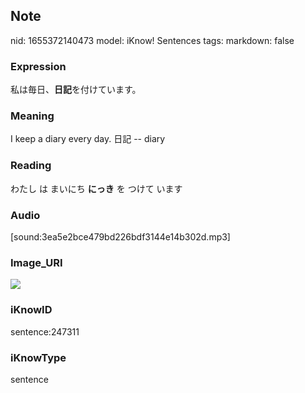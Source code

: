 ## Note
nid: 1655372140473
model: iKnow! Sentences
tags: 
markdown: false

### Expression
私は毎日、<b>日記</b>を付けています。

### Meaning
I keep a diary every day.
日記 -- diary

### Reading
わたし は まいにち <b>にっき</b> を つけて います

### Audio
[sound:3ea5e2bce479bd226bdf3144e14b302d.mp3]

### Image_URI
<img src="cd5ee73d32ddef325e8bd979941e14e6.jpg">

### iKnowID
sentence:247311

### iKnowType
sentence
